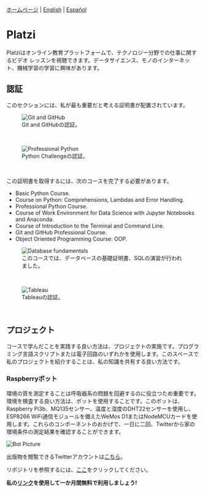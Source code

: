 [ホームページ](indexjp.md) \| [English](platzi.md) \| [Español](platziesp.md)

# Platzi

Platziはオンライン教育プラットフォームで、テクノロジー分野での仕事に関するビデオ レッスンを視聴できます。データサイエンス、モノのインターネット、機械学習の学習に興味があります。

## 認証

このセクションには、私が最も重要だと考える証明書が配置されています。

<figure>
  <img
  src="https://imgur.com/8QPRgM8.jpg"
  alt="Git and GitHub">
  <figcaption>Git and GitHubの認証。
  </figcaption>
</figure>
<br/>

<figure>
  <img
  src="https://imgur.com/AVQxd6V.jpg"
  alt="Professional Python">
  <figcaption>Python Challengeの認証。
  </figcaption>
</figure>
<br>

この証明書を取得するには、次のコースを完了する必要があります。

- Basic Python Course.
- Course on Python: Comprehensions, Lambdas and Error Handling.
- Professional Python Course.
- Course of Work Environment for Data Science with Jupyter Notebooks and Anaconda.
- Course of Introduction to the Terminal and Command Line.
- Git and GitHub Professional Course.
- Object Oriented Programming Course: OOP.

<figure>
  <img
  src="https://imgur.com/SvRYV90.jpg"
  alt="Database fundamentals">
  <figcaption>このコースでは、データベースの基礎証明書、SQLの演習が行われました。
  </figcaption>
</figure>
<br>

<figure>
  <img
  src="https://imgur.com/8CLVdVc.jpg"
  alt="Tableau">
  <figcaption>Tableauの認証。
  </figcaption>
</figure>
<br/>

## プロジェクト

コースで学んだことを実践する良い方法は、プロジェクトの実施です。プログラミング言語スクリプトまたは電子回路のいずれかを使用します。このスペースで私のプロジェクトを紹介することは、私の知識を共有する良い方法です。

### Raspberryボット

環境の質を測定することは呼吸器系の問題を回避するのに役立つため重要です。環境を検査する良い方法は、ボットを使用することです。このボットは、Raspberry Pi3b、MQ135センサー、温度と湿度のDHT22センサーを使用し、ESP8266 WiFi通信モジュールを備えたWeMos D1またはNodeMCUカードを使用します。これらのコンポーネントのおかげで、一日に二回、Twitterから家の環境条件の測定結果を確認することができます。

![Bot Picture](https://imgur.com/dqhuIhx.jpg)

出版物を閲覧できるTwitterアカウントは[こちら](https://twitter.com/Jaeger06_Bot)。

リポジトリを参照するには、[ここ](https://github.com/DavidSA06/Raspberry)をクリックしてください。

**私の[リンク](https://platzi.com/r/davidsilvaa/)を使用して一か月間無料で利用しましょう!**
